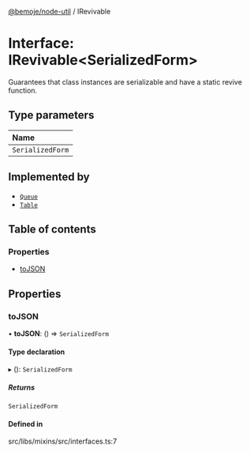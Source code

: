 [@bemoje/node-util](../README.md) / IRevivable

# Interface: IRevivable<SerializedForm\>

Guarantees that class instances are serializable and have a static revive function.

## Type parameters

| Name |
| :------ |
| `SerializedForm` |

## Implemented by

- [`Queue`](../classes/Queue.md)
- [`Table`](../classes/Table.md)

## Table of contents

### Properties

- [toJSON](IRevivable.md#tojson)

## Properties

### toJSON

• **toJSON**: () => `SerializedForm`

#### Type declaration

▸ (): `SerializedForm`

##### Returns

`SerializedForm`

#### Defined in

src/libs/mixins/src/interfaces.ts:7
